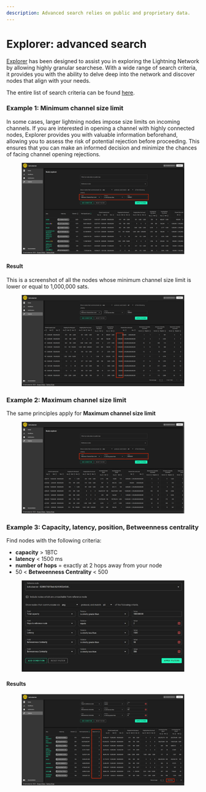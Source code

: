 ```yaml
---
description: Advanced search relies on public and proprietary data.
---
```


# Explorer: advanced search

[Explorer](https://bolt.observer/explorer) has been designed to assist you in exploring the Lightning Network by allowing highly granular searchese. With a wide range of search criteria, it provides you with the ability to delve deep into the network and discover nodes that align with your needs.

The entire list of search criteria can be found [here](../../bolt.observer/explorer.md).

###

### Example 1: Minimum channel size limit

In some cases, larger lightning nodes impose size limits on incoming channels. If you are interested in opening a channel with highly connected nodes, Explorer provides you with valuable information beforehand, allowing you to assess the risk of potential rejection before proceeding. This ensures that you can make an informed decision and minimize the chances of facing channel opening rejections.

<figure><img src="../../.gitbook/assets/Explorer3.png" alt=""><figcaption></figcaption></figure>

#### Result

This is a screenshot of all the nodes whose minimum channel size limit is lower or equal to 1,000,000 sats. &#x20;

<figure><img src="../../.gitbook/assets/Explorer4.png" alt=""><figcaption></figcaption></figure>



### Example 2: Maximum channel size limit

The same principles apply for **Maximum channel size limit**&#x20;

<figure><img src="../../.gitbook/assets/Explorer5.png" alt=""><figcaption></figcaption></figure>

### Example 3: Capacity, latency, position, Betweenness centrality&#x20;

Find nodes with the following criteria:&#x20;

* **capacity** > 1BTC
* **latency** < 1500 ms
* **number of hops** = exactly at 2 hops away from your node
* 50 < **Betweenness Centrality** < 500

<figure><img src="../../.gitbook/assets/image (2).png" alt=""><figcaption></figcaption></figure>

#### Results

<figure><img src="../../.gitbook/assets/Explorer2.png" alt=""><figcaption></figcaption></figure>



